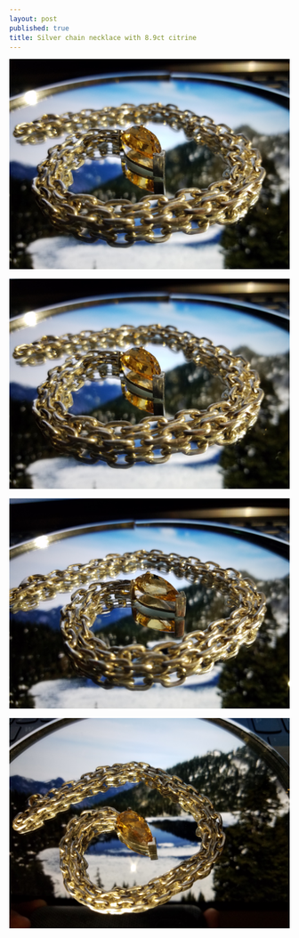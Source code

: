```yaml
---
layout: post
published: true
title: Silver chain necklace with 8.9ct citrine
---
```

![silver_citrine_8.9ct_32g.jpg](/images/jewelry/necklace/silver_citrine_8.9ct_32g.jpg)
<!--more-->
![silver_citrine_8.9ct_32g-2.jpg](/images/jewelry/necklace/silver_citrine_8.9ct_32g-2.jpg)
<!--more-->
![silver_citrine_8.9ct_32g-3.jpg](/images/jewelry/necklace/silver_citrine_8.9ct_32g-3.jpg)
<!--more-->
![silver_citrine_8.9ct_32g-4.jpg](/images/jewelry/necklace/silver_citrine_8.9ct_32g-4.jpg)